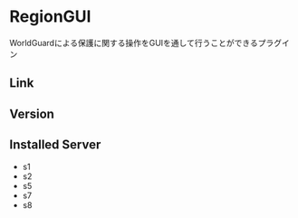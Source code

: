 # RegionGUI
WorldGuardによる保護に関する操作をGUIを通して行うことができるプラグイン

## Link

## Version

## Installed Server
- s1
- s2
- s5
- s7
- s8
